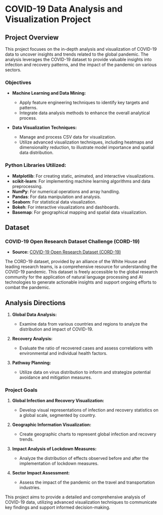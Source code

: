 # COVID-19 Data Analysis and Visualization Project

## Project Overview

This project focuses on the in-depth analysis and visualization of COVID-19 data to uncover insights and trends related to the global pandemic. The analysis leverages the COVID-19 dataset to provide valuable insights into infection and recovery patterns, and the impact of the pandemic on various sectors.

### Objectives

- **Machine Learning and Data Mining:**
  - Apply feature engineering techniques to identify key targets and patterns.
  - Integrate data analysis methods to enhance the overall analytical process.

- **Data Visualization Techniques:**
  - Manage and process CSV data for visualization.
  - Utilize advanced visualization techniques, including heatmaps and dimensionality reduction, to illustrate model importance and spatial data distribution.

### Python Libraries Utilized:

- **Matplotlib**: For creating static, animated, and interactive visualizations.
- **scikit-learn**: For implementing machine learning algorithms and data preprocessing.
- **NumPy**: For numerical operations and array handling.
- **Pandas**: For data manipulation and analysis.
- **Seaborn**: For statistical data visualization.
- **Bokeh**: For interactive visualizations and dashboards.
- **Basemap**: For geographical mapping and spatial data visualization.

## Dataset

### COVID-19 Open Research Dataset Challenge (CORD-19)

- **Source:** [COVID-19 Open Research Dataset (CORD-19)](https://www.kaggle.com/datasets/allen-institute-for-ai/CORD-19-research-challenge)

The CORD-19 dataset, provided by an alliance of the White House and leading research teams, is a comprehensive resource for understanding the COVID-19 pandemic. This dataset is freely accessible to the global research community for the application of natural language processing and AI technologies to generate actionable insights and support ongoing efforts to combat the pandemic.

## Analysis Directions

1. **Global Data Analysis:**
   - Examine data from various countries and regions to analyze the distribution and impact of COVID-19.
   
2. **Recovery Analysis:**
   - Evaluate the ratio of recovered cases and assess correlations with environmental and individual health factors.

3. **Pathway Planning:**
   - Utilize data on virus distribution to inform and strategize potential avoidance and mitigation measures.

### Project Goals

1. **Global Infection and Recovery Visualization:**
   - Develop visual representations of infection and recovery statistics on a global scale, segmented by country.

2. **Geographic Information Visualization:**
   - Create geographic charts to represent global infection and recovery trends.

3. **Impact Analysis of Lockdown Measures:**
   - Analyze the distribution of effects observed before and after the implementation of lockdown measures.

4. **Sector Impact Assessment:**
   - Assess the impact of the pandemic on the travel and transportation industries.

This project aims to provide a detailed and comprehensive analysis of COVID-19 data, utilizing advanced visualization techniques to communicate key findings and support informed decision-making.
